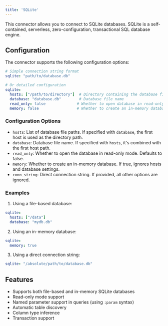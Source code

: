 ```yaml
---
title: 'SQLite'
---
```

This connector allows you to connect to SQLite databases. SQLite is a self-contained, serverless, zero-configuration, transactional SQL database engine.

## Configuration

The connector supports the following configuration options:

```yaml
# Simple connection string format
sqlite: "path/to/database.db"

# Or detailed configuration
sqlite:
  hosts: ["/path/to/directory"]  # Directory containing the database file
  database: "database.db"        # Database file name
  read_only: false              # Whether to open database in read-only mode
  memory: false                 # Whether to create an in-memory database
```

### Configuration Options

- `hosts`: List of database file paths. If specified with `database`, the first host is used as the directory path.
- `database`: Database file name. If specified with `hosts`, it's combined with the first host path.
- `read_only`: Whether to open the database in read-only mode. Defaults to false.
- `memory`: Whether to create an in-memory database. If true, ignores hosts and database settings.
- `conn_string`: Direct connection string. If provided, all other options are ignored.

### Examples

1. Using a file-based database:
```yaml
sqlite:
  hosts: ["/data"]
  database: "mydb.db"
```

2. Using an in-memory database:
```yaml
sqlite:
  memory: true
```

3. Using a direct connection string:
```yaml
sqlite: "/absolute/path/to/database.db"
```

## Features

- Supports both file-based and in-memory SQLite databases
- Read-only mode support
- Named parameter support in queries (using `:param` syntax)
- Automatic table discovery
- Column type inference
- Transaction support 